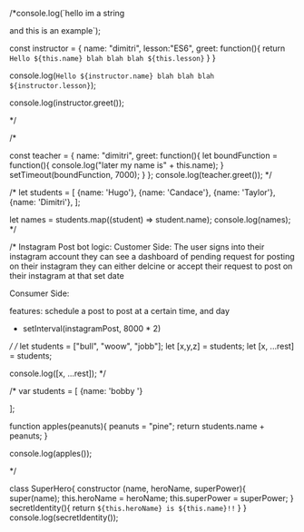 /*console.log(`hello im a string

and this is an example`);

const instructor = {
    name: "dimitri",
    lesson:"ES6",
    greet: function(){
        return `Hello ${this.name} blah blah blah ${this.lesson}`
    }
}

console.log(`Hello ${instructor.name} blah blah blah ${instructor.lesson}`);

console.log(instructor.greet());

*/

/*

const teacher = {
    name: "dimitri",
    greet: function(){
        let boundFunction = function(){
            console.log("later my name is" + this.name);
        }
        setTimeout(boundFunction, 7000);
    }
};
console.log(teacher.greet());
*/

/*
let students = [
    {name: 'Hugo'},
    {name: 'Candace'},
    {name: 'Taylor'},
    {name: 'Dimitri'},
];

let names = students.map((student) => student.name);
console.log(names);
 */

/*
Instagram Post bot logic:
Customer Side:
The user signs into their instagram account
they can see a dashboard of pending request for posting on their instagram
they can either delcine or accept their request to post on their instagram at that set date



Consumer Side:

features:
schedule a post to post at a certain time, and day
- setInterval(instagramPost, 8000 * 2)



*/
/*
let students = ["bull", "woow", "jobb"];
let [x,y,z] = students;
let [x, ...rest] = students;

console.log([x, ...rest]);
*/ 

/*
var students = [
    {name: 'bobby '}
    
    
];

function apples(peanuts){
peanuts = "pine";
return students.name + peanuts; 
}

console.log(apples());

*/

class SuperHero{
    constructor (name, heroName, superPower){
        super(name);
        this.heroName = heroName;
        this.superPower = superPower;
    }
    secretIdentity(){
        return `${this.heroName} is ${this.name}!!`
    }
} console.log(secretIdentity());